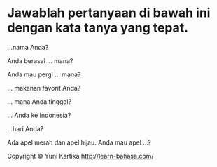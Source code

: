 # Jawablah pertanyaan di bawah ini dengan kata tanya yang tepat.

...nama Anda?

Anda berasal ... mana?

Anda mau pergi ... mana?

... makanan favorit Anda?

... mana Anda tinggal?

... Anda ke Indonesia?

...hari Anda?

Ada apel merah dan apel hijau. Anda mau apel ...?



Copyright © Yuni Kartika http://learn-bahasa.com/



